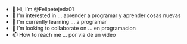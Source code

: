 - 👋 Hi, I’m @Felipetejeda01
- 👀 I’m interested in ... aprender a programar y aprender cosas nuevas 
- 🌱 I’m currently learning ... a programar 
- 💞️ I’m looking to collaborate on ... en programacion 
- 📫 How to reach me ... por via de un video 

<!---
Felipetejeda01/Felipetejeda01 is a ✨ special ✨ repository because its `README.md` (this file) appears on your GitHub profile.
You can click the Preview link to take a look at your changes.
--->
